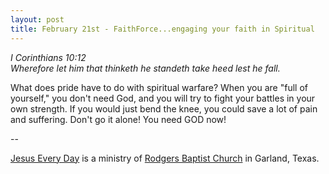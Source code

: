 ```yaml
---
layout: post
title: February 21st - FaithForce...engaging your faith in Spiritual
---
```


_I Corinthians 10:12  
Wherefore let him that thinketh he standeth take heed lest he
fall._

What does pride have to do with spiritual warfare? When you are
"full of yourself," you don't need God, and you will try to fight
your battles in your own strength. If you would just bend the knee,
you could save a lot of pain and suffering. Don't go it alone! You
need GOD now!

 --

<a href=http://jesuseveryday.net>Jesus Every Day</a> is a ministry of <a href=http://rodgersbaptist.net>Rodgers Baptist Church</a> in Garland, Texas.
